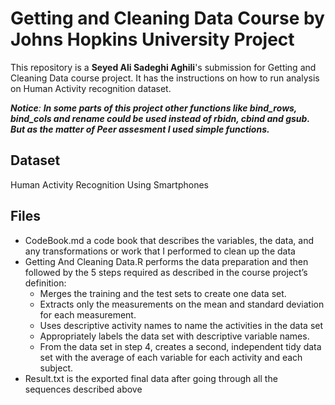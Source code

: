 # Getting and Cleaning Data Course by Johns Hopkins University Project

This repository is a **Seyed Ali Sadeghi Aghili**'s submission for Getting and Cleaning Data course project. It has the instructions on how to run analysis on Human Activity recognition dataset. 

*__Notice__: __In some parts of this project other functions like bind_rows, bind_cols and rename could be used instead of rbidn, cbind and gsub. But as the matter of Peer assesment I used simple functions.__*

## Dataset
Human Activity Recognition Using Smartphones

## Files

  * CodeBook.md a code book that describes the variables, the data, and any transformations or work that I performed to clean up the data
  * Getting And Cleaning Data.R performs the data preparation and then followed by the 5 steps required as described in the course project’s definition:
    * Merges the training and the test sets to create one data set.
    * Extracts only the measurements on the mean and standard deviation for each measurement.
    * Uses descriptive activity names to name the activities in the data set
    * Appropriately labels the data set with descriptive variable names.
    * From the data set in step 4, creates a second, independent tidy data set with the average of each variable for each activity and each subject.
  * Result.txt is the exported final data after going through all the sequences described above
